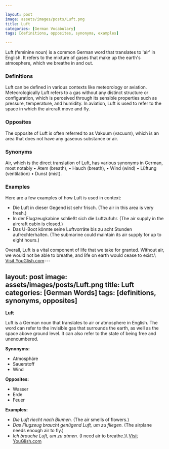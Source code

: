 ```yaml
---

layout: post
image: assets/images/posts/Luft.png
title: Luft
categories: [German Vocabulary]
tags: [definitions, opposites, synonyms, examples]

---
```


Luft (feminine noun) is a common German word that translates to 'air' in English. It refers to the mixture of gases that make up the earth's atmosphere, which we breathe in and out.

### Definitions

Luft can be defined in various contexts like meteorology or aviation. Meteorologically Luft refers to a gas without any distinct structure or configuration, which is perceived through its sensible properties such as pressure, temperature, and humidity. In aviation, Luft is used to refer to the space in which the aircraft move and fly.

### Opposites

The opposite of Luft is often referred to as Vakuum (vacuum), which is an area that does not have any gaseous substance or air. 

### Synonyms

Air, which is the direct translation of Luft, has various synonyms in German, most notably • Atem (breath), • Hauch (breath), • Wind (wind) • Lüftung (ventilation) • Dunst (mist).

### Examples

Here are a few examples of how Luft is used in context:

- Die Luft in dieser Gegend ist sehr frisch. (The air in this area is very fresh.)
- In der Flugzeugkabine schließt sich die Luftzufuhr. (The air supply in the aircraft cabin is closed.)
- Das U-Boot könnte seine Luftvorräte bis zu acht Stunden aufrechterhalten. (The submarine could maintain its air supply for up to eight hours.)

Overall, Luft is a vital component of life that we take for granted. Without air, we would not be able to breathe, and life on earth would cease to exist.\ <a id="yg-widget-0" class="youglish-widget" data-query="Luft" data-lang="german" data-components="8412" data-auto-start="0" data-bkg-color="theme_light" data-title="How%20to%20pronounce%20Luft%20in%20German"  rel="nofollow" href="https://youglish.com">Visit YouGlish.com</a><script async src="https://youglish.com/public/emb/widget.js" charset="utf-8"></script>---

layout: post
image: assets/images/posts/Luft.png
title: Luft
categories: [German Words]
tags: [definitions, synonyms, opposites]
---

**Luft**

Luft is a German noun that translates to air or atmosphere in English. The word can refer to the invisible gas that surrounds the earth, as well as the space above ground level. It can also refer to the state of being free and unencumbered.  

**Synonyms:**

- Atmosphäre 
- Sauerstoff 
- Wind 

**Opposites:**

- Wasser 
- Erde 
- Feuer 

**Examples:**

- *Die Luft riecht nach Blumen.* (The air smells of flowers.)
- *Das Flugzeug braucht genügend Luft, um zu fliegen.* (The airplane needs enough air to fly.)
- *Ich brauche Luft, um zu atmen.* (I need air to breathe.)\ <a id="yg-widget-0" class="youglish-widget" data-query="Luft" data-lang="german" data-components="8412" data-auto-start="0" data-bkg-color="theme_light" data-title="How%20to%20pronounce%20Luft%20in%20German"  rel="nofollow" href="https://youglish.com">Visit YouGlish.com</a><script async src="https://youglish.com/public/emb/widget.js" charset="utf-8"></script>